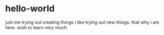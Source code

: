 # hello-world
just me trying out creating things
i like trying out new things. that why i am here. wish to learn very much
